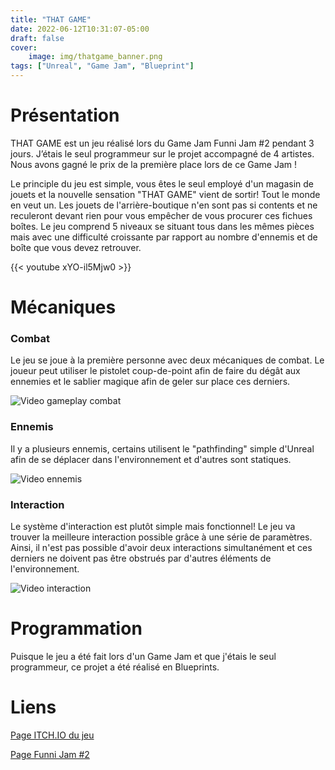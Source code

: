 ```yaml
---
title: "THAT GAME"
date: 2022-06-12T10:31:07-05:00
draft: false
cover:
    image: img/thatgame_banner.png
tags: ["Unreal", "Game Jam", "Blueprint"]
---
```


# Présentation

THAT GAME est un jeu réalisé lors du Game Jam Funni Jam #2 pendant 3 jours. J’étais le seul programmeur sur le projet accompagné de 4 artistes. Nous avons gagné le prix de la première place lors de ce Game Jam !

Le principle du jeu est simple, vous êtes le seul employé d'un magasin de jouets et la nouvelle sensation "THAT GAME" vient de sortir! Tout le monde en veut un. Les jouets de l'arrière-boutique n'en sont pas si contents et ne reculeront devant rien pour vous empêcher de vous procurer ces fichues boîtes. Le jeu comprend 5 niveaux se situant tous dans les mêmes pièces mais avec une difficulté croissante par rapport au nombre d'ennemis et de boîte que vous devez retrouver.

{{< youtube xYO-il5Mjw0 >}}

# Mécaniques

### Combat
Le jeu se joue à la première personne avec deux mécaniques de combat. Le joueur peut utiliser le pistolet coup-de-point afin de faire du dégât aux ennemies et le sablier magique afin de geler sur place ces derniers.

![Video gameplay combat](/img/thatgame_video.webp)

### Ennemis
Il y a plusieurs ennemis, certains utilisent le "pathfinding" simple d'Unreal afin de se déplacer dans l'environnement et d'autres sont statiques.

![Video ennemis](/img/thatgame_ennemies.webp)

### Interaction
Le système d'interaction est plutôt simple mais fonctionnel! Le jeu va trouver la meilleure interaction possible grâce à une série de paramètres. Ainsi, il n'est pas possible d'avoir deux interactions simultanément et ces derniers ne doivent pas être obstrués par d'autres éléments de l'environnement.

![Video interaction](/img/thatgame_interaction.webp)

# Programmation
Puisque le jeu a été fait lors d'un Game Jam et que j'étais le seul programmeur, ce projet a été réalisé en Blueprints.

# Liens

[Page ITCH.IO du jeu](https://lespaullord.itch.io/that-game)

[Page Funni Jam #2](https://itch.io/jam/funni-jam-2/results)